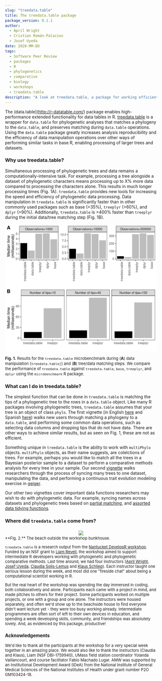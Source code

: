```yaml
---
slug: "treedata.table"
title: The treedata.table package
package_version: 0.1.1
author:
  - April Wright
  - Cristian Román-Palacios
  - Josef Uyeda
date: 2020-MM-DD
tags:
  - Software Peer Review
  - packages
  - R
  - phylogenetics
  - comparative
  - biology
  - workshops
  - treedata.table
description: "A look at treedata.table, a package for working efficiently with phylogenetic trees and data"
---
```


The (data.table](http://r-datatable.com/) package enables high-performance extended functionality for data tables in R. [treedata.table](https://ropensci.github.io/treedata.table/) is a wrapper
for `data.table` for phylogenetic analyses that matches a phylogeny to the `data.table`, and preserves matching during `data.table` operations.
Using the `data.table` package greatly increases analysis reproducibility and the efficiency of data manipulation operations over other ways of performing similar tasks in
base R, enabling processing of larger trees and datasets.

### Why use treedata.table?

Simultaneous processing of phylogenetic trees and data remains a computationally-intensive task.
For example, processing a tree alongside a dataset of phylogenetic characters means processing up to X% more data compared to processing the characters alone. This results in much longer processing times (Fig. 1A).
`treedata.table` provides new tools for increasing the speed and efficiency of phylogenetic data processing.
Data manipulation in `treedata.table` is significantly faster than in other commonly used packages such as base (>35%), `treeplyr` (>60%), and `dplyr` (>90%).
Additionally, `treedata.table` is >400% faster than `treeplyr` during the initial data/tree matching step (Fig. 1B).


<div style="text-align:center">
<img src='img/bench_TDT_Aug14.png' align="middle"width="600" />
</div>

 <font size="2"> **Fig. 1.** Results for the `treedata.table` microbenchmark during (**A**) data manipulation (`treedata.table[`) and (**B**) tree/data matching steps.
  We compare the performance of `treedata.table` against `treedata.table`, `base`, `treeplyr`, and `dplyr` using the `microbenchmark` R package.</font>


### What can I do in treedata.table?

The simplest function that can be done in `treedata.table` is matching the tips of a phylogenetic tree to
the rows in a `data.table` object.
Like many R packages involving phylogenetic trees, `treedata.table` assumes that your tree is an object of class
`phylo`.
The first vignette (in English [here](https://ropensci.github.io/treedata.table/articles/AA_treedata.table_intro_english.html) and Spanish [here](https://ropensci.github.io/treedata.table/articles/AB_treedata.table_intro_spanish.html)) walks new users through matching a phylogeny to a `data.table`, and performing some common data operations, such as selecting data columns and dropping tips that do not have data.
There are other ways to achieve similar results, but as seen on Fig. 1, these are not as efficient.

Something unique in `treedata.table` is the ability to work with `multiPhylo` objects.
`multiPhylo` objects, as their name suggests, are colelctions of trees.
For example, perhaps you would like to match all the trees in a Bayesian posterior sample to a dataset to perform
a comparative methods analysis for every tree in your sample.
Our second [vignette](https://ropensci.github.io/treedata.table/articles/B_multiphylo_treedata.table.html) walks researchers through the process of syncing many trees to one dataset, manipulating the data, and performing a continuous trait evolution modeling exercise in [geiger](https://cran.r-project.org/web/packages/geiger/index.html).   

Our other two vignettes cover important data functions researchers may wish to do with phylogenetic data.
For example, syncing names across datasets and phylogenetic trees based on [partial matching](https://ropensci.github.io/treedata.table/articles/C_PartialMatching.html), and [assorted data tidying functions](https://ropensci.github.io/treedata.table/articles/D_AdditionalFunctions_treedata.table.html).

### Where did `treedata.table` come from?
<div style="text-align:center">
<img src='img/NantucketBeach.jpg' align="middle"width="600" />
</div>
<font size="2"> **Fig. 2.** The beach outside the workshop bunkhouse.

`treedata.table` is a research output from the [Nantucket DevelopR workshop](https://github.com/NantucketDevelopeR/2019Workshop).
Funded by an NSF grant to [Liam Revell](http://www.faculty.umb.edu/liam.revell/), the workshop aimed to support intermediate R developers working with phylogenetic and phylogenetic comparative methods.
Last time around, we had four instructors ([April Wright](paleantology.com), [Josef Uyeda](http://www.uyedalab.com/), [Claudia Solis-Lemus](https://solislemuslab.github.io/) and [Klaus Schliep](https://www.phangorn.org/)).
Each instructor taught one serious lesson during the week, and most did one "fireside chat" about being a computational scientist working in R.

But the real heart of the workshop was spending the day immersed in coding, both collaboratively and alone.
Participants each came with a project in mind, and made pitches to others for their project.
Some participants worked on multiple projects, or one with a group and one alone.
The instructors were housed separately, and often we'd show up to the beachside house to find everyone didn't want lecture yet - they were too busy working already.
Intermediate programmers are often sort of left to their own devices in education, and spending a week developing skills, community, and friendships was absolutely lovely. And, as evidenced by this package, productive!

### Acknowledgements

We'd like to thank all the participants at the workshop for a very special week together in an amazing place.
We would also like to thank the instructors (Claudia and Klaus), Liam (NSF DBI-1759940), UMass field station coordinator Yolanda Vaillancourt, and course facilitator Fabio Machado Lugar. AMW was supported by an Institutional Development Award (IDeA) from the National Institute of General Medical Sciences of the National Institutes of Health under grant number P2O GM103424-18.
